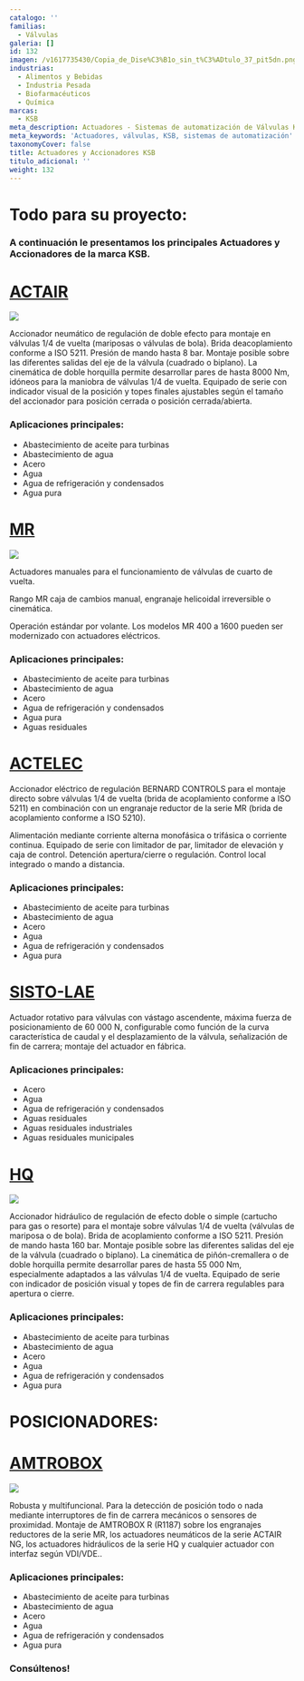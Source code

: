 ```yaml
---
catalogo: ''
familias:
  - Válvulas
galeria: []
id: 132
imagen: /v1617735430/Copia_de_Dise%C3%B1o_sin_t%C3%ADtulo_37_pit5dn.png
industrias:
  - Alimentos y Bebidas
  - Industria Pesada
  - Biofarmacéuticos
  - Química
marcas:
  - KSB
meta_description: Actuadores - Sistemas de automatización de Válvulas KSB
meta_keywords: 'Actuadores, válvulas, KSB, sistemas de automatización'
taxonomyCover: false
title: Actuadores y Accionadores KSB
titulo_adicional: ''
weight: 132
---
```




# **Todo para su proyecto:**

### A continuación le presentamos los principales Actuadores y Accionadores de la marca KSB.

# [**ACTAIR**](https://products.ksb.com/es-es/productos/accionadores-de-valvula-automatismos/actair-20462)

![](https://res.cloudinary.com/novatec/v1596748869/es000411-actair_uxebxr.png)

Accionador neumático de regulación de doble efecto para montaje en válvulas 1/4 de vuelta (mariposas o válvulas de bola). Brida deacoplamiento conforme a ISO 5211. Presión de mando hasta 8 bar. Montaje posible sobre las diferentes salidas del eje de la válvula (cuadrado o biplano). La cinemática de doble horquilla permite desarrollar pares de hasta 8000 Nm, idóneos para la maniobra de válvulas 1/4 de vuelta. Equipado de serie con indicador visual de la posición y topes finales ajustables según el tamaño del accionador para posición cerrada o posición cerrada/abierta.

### **Aplicaciones principales:**

* Abastecimiento de aceite para turbinas
* Abastecimiento de agua
* Acero
* Agua
* Agua de refrigeración y condensados
* Agua pura

# [**MR**](https://products.ksb.com/es-es/productos/accionadores-de-valvula-automatismos/mr-20468)

![](https://res.cloudinary.com/novatec/v1596749147/es000504-mr_jpl9qp.png)

Actuadores manuales para el funcionamiento de válvulas de cuarto de vuelta.

Rango MR caja de cambios manual, engranaje helicoidal irreversible o cinemática.

Operación estándar por volante. Los modelos MR 400 a 1600 pueden ser modernizado con actuadores eléctricos.

### **Aplicaciones principales:**

* Abastecimiento de aceite para turbinas
* Abastecimiento de agua
* Acero
* Agua de refrigeración y condensados
* Agua pura
* Aguas residuales

# [**ACTELEC**](https://products.ksb.com/es-es/productos/accionadores-de-valvula-automatismos/actelec-20436)

Accionador eléctrico de regulación BERNARD CONTROLS para el montaje directo sobre válvulas 1/4 de vuelta (brida de acoplamiento conforme a ISO 5211) en combinación con un engranaje reductor de la serie MR (brida de acoplamiento conforme a ISO 5210).

Alimentación mediante corriente alterna monofásica o trifásica o corriente continua. Equipado de serie con limitador de par, limitador de elevación y caja de control. Detención apertura/cierre o regulación. Control local integrado o mando a distancia.

### **Aplicaciones principales:**

* Abastecimiento de aceite para turbinas
* Abastecimiento de agua
* Acero
* Agua
* Agua de refrigeración y condensados
* Agua pura

# [**SISTO-LAE**](https://products.ksb.com/es-es/productos/accionadores-de-valvula-automatismos/sisto-lae-20438)

Actuador rotativo para válvulas con vástago ascendente, máxima fuerza de posicionamiento de 60 000 N, configurable como función de la curva característica de caudal y el desplazamiento de la válvula, señalización de fin de carrera; montaje del actuador en fábrica.

### **Aplicaciones principales:**

* Acero
* Agua
* Agua de refrigeración y condensados
* Aguas residuales
* Aguas residuales industriales
* Aguas residuales municipales

# [**HQ**](https://products.ksb.com/es-es/productos/accionadores-de-valvula-automatismos/hq-20464)

![](https://res.cloudinary.com/novatec/v1596749645/es000924-hq_vabujz.png)

Accionador hidráulico de regulación de efecto doble o simple (cartucho para gas o resorte) para el montaje sobre válvulas 1/4 de vuelta (válvulas de mariposa o de bola). Brida de acoplamiento conforme a ISO 5211. Presión de mando hasta 160 bar. Montaje posible sobre las diferentes salidas del eje de la válvula (cuadrado o biplano). La cinemática de piñón-cremallera o de doble horquilla permite desarrollar pares de hasta 55 000 Nm, especialmente adaptados a las válvulas 1/4 de vuelta. Equipado de serie con indicador de posición visual y topes de fin de carrera regulables para apertura o cierre.

### **Aplicaciones principales:**

* Abastecimiento de aceite para turbinas
* Abastecimiento de agua
* Acero
* Agua
* Agua de refrigeración y condensados
* Agua pura

# **POSICIONADORES:**

# [**AMTROBOX**](https://products.ksb.com/es-es/productos/accionadores-de-valvula-automatismos/amtrobox-20452)

![](https://res.cloudinary.com/novatec/v1596749783/es000463-amtrobox_h839go.png)

Robusta y multifuncional. Para la detección de posición todo o nada mediante interruptores de fin de carrera mecánicos o sensores de proximidad. Montaje de AMTROBOX R (R1187) sobre los engranajes reductores de la serie MR, los actuadores neumáticos de la serie ACTAIR NG, los actuadores hidráulicos de la serie HQ y cualquier actuador con interfaz según VDI/VDE..

### **Aplicaciones principales:**

* Abastecimiento de aceite para turbinas
* Abastecimiento de agua
* Acero
* Agua
* Agua de refrigeración y condensados
* Agua pura

### **Consúltenos!**
